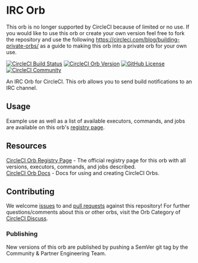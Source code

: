 # IRC Orb 

This orb is no longer supported by CircleCI because of limited or no use. If you would like to use this orb or create your own version feel free to fork the repository and use the following https://circleci.com/blog/building-private-orbs/ as a guide to making this orb into a private orb for your own use. 

[![CircleCI Build Status](https://circleci.com/gh/CircleCI-Public/irc-orb.svg?style=shield "CircleCI Build Status")](https://circleci.com/gh/CircleCI-Public/irc-orb) [![CircleCI Orb Version](https://img.shields.io/badge/endpoint.svg?url=https://badges.circleci.io/orb/circleci/irc)][reg-page] [![GitHub License](https://img.shields.io/badge/license-MIT-lightgrey.svg)](https://raw.githubusercontent.com/cci-orbs/irc/master/LICENSE)[![CircleCI Community](https://img.shields.io/badge/community-CircleCI%20Discuss-343434.svg)](https://discuss.circleci.com/c/ecosystem/orbs)

An IRC Orb for CircleCI.
This orb allows you to send build notifications to an IRC channel.


## Usage

Example use as well as a list of available executors, commands, and jobs are available on this orb's [registry page][reg-page].


## Resources

[CircleCI Orb Registry Page][reg-page] - The official registry page for this orb with all versions, executors, commands, and jobs described.  
[CircleCI Orb Docs](https://circleci.com/docs/2.0/orb-intro/#section=configuration) - Docs for using and creating CircleCI Orbs.  


## Contributing
We welcome [issues](https://github.com/cci-orbs/irc/issues) to and [pull requests](https://github.com/cci-orbs/irc/pulls) against this repository!
For further questions/comments about this or other orbs, visit the Orb Category of [CircleCI Discuss](https://discuss.circleci.com/c/orbs).

### Publishing

New versions of this orb are published by pushing a SemVer git tag by the Community & Partner Engineering Team.



[reg-page]: https://circleci.com/orbs/registry/orb/circleci/irc
